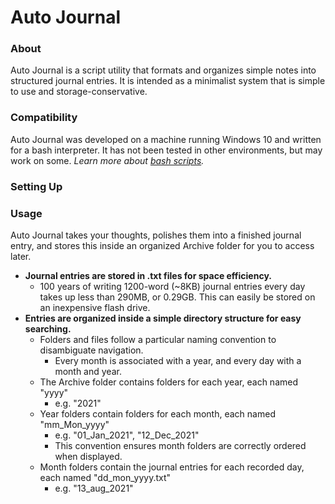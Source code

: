 # Auto Journal
### About
Auto Journal is a script utility that formats and organizes simple notes into structured journal entries. It is intended as a minimalist system that is simple to use and storage-conservative. 
### Compatibility 
Auto Journal was developed on a machine running Windows 10 and written for a bash interpreter. It has not been tested in other environments, but may work on some. 
*Learn more about [bash scripts](https://www.linux.com/training-tutorials/writing-simple-bash-script/).* 

### Setting Up 

### Usage
Auto Journal takes your thoughts, polishes them into a finished journal entry, and stores this inside an organized Archive folder for you to access later.

- **Journal entries are stored in .txt files for space efficiency.**
    - 100 years of writing 1200-word (~8KB) journal entries every day takes up less than 290MB, or 0.29GB. This can easily be stored on an inexpensive flash drive.
- **Entries are organized inside a simple directory structure for easy searching.**
    - Folders and files follow a particular naming convention to disambiguate navigation.
        - Every month is associated with a year, and every day with a month and year.
    - The Archive folder contains folders for each year, each named "yyyy"
        - e.g. "2021"
    - Year folders contain folders for each month, each named "mm_Mon_yyyy"
        - e.g. "01_Jan_2021", "12_Dec_2021"
        - This convention ensures month folders are correctly ordered when displayed.
    - Month folders contain the journal entries for each recorded day, each named "dd_mon_yyyy.txt"
        - e.g. "13_aug_2021"
